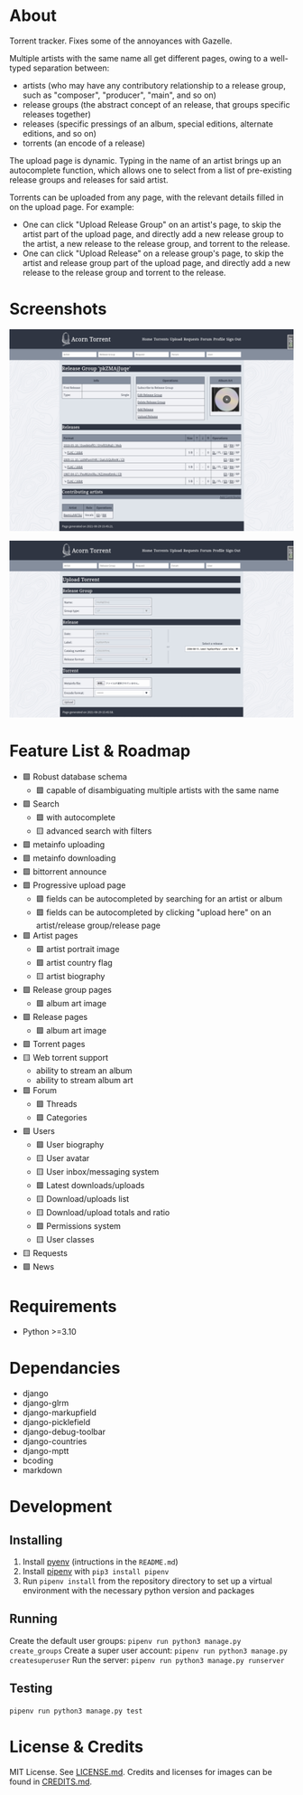 # About

Torrent tracker. Fixes some of the annoyances with Gazelle.

Multiple artists with the same name all get different pages, owing to a well-typed separation between:

* artists (who may have any contributory relationship to a release group, such as "composer", "producer", "main", and so on)
* release groups (the abstract concept of an release, that groups specific releases together)
* releases (specific pressings of an album, special editions, alternate editions, and so on)
* torrents (an encode of a release)

The upload page is dynamic. Typing in the name of an artist brings up an autocomplete function, which allows one to select from a list of pre-existing release groups and releases for said artist.

Torrents can be uploaded from any page, with the relevant details filled in on the upload page. For example:

* One can click "Upload Release Group" on an artist's page, to skip the artist part of the upload page, and directly add a new release group to the artist, a new release to the release group, and torrent to the release.
* One can click "Upload Release" on a release group's page, to skip the artist and release group part of the upload page, and directly add a new release to the release group and torrent to the release.

# Screenshots

![Release group page](/screenshots/release-group-page.png)

![Upload page](/screenshots/upload-page.png)

# Feature List & Roadmap

* 🟩 Robust database schema
	- 🟩 capable of disambiguating multiple artists with the same name
* 🟩 Search
	- 🟩 with autocomplete
	- 🟨 advanced search with filters
* 🟩 metainfo uploading
* 🟩 metainfo downloading
* 🟩 bittorrent announce
* 🟩 Progressive upload page
	- 🟩 fields can be autocompleted by searching for an artist or album
	- 🟩 fields can be autocompleted by clicking "upload here" on an artist/release group/release page
* 🟩 Artist pages
	- 🟩 artist portrait image
	- 🟩 artist country flag
	- 🟨 artist biography
* 🟩 Release group pages
	- 🟩 album art image
* 🟩 Release pages
	- 🟩 album art image
* 🟩 Torrent pages
* 🟨 Web torrent support
	- ability to stream an album
	- ability to stream album art
* 🟩 Forum
	- 🟩 Threads
	- 🟩 Categories
* 🟩 Users
	- 🟩 User biography
	- 🟨 User avatar
	- 🟨 User inbox/messaging system
	- 🟩 Latest downloads/uploads
	- 🟨 Download/uploads list
	- 🟨 Download/upload totals and ratio
	- 🟩 Permissions system
	- 🟨 User classes
* 🟨 Requests
* 🟩 News

# Requirements

* Python >=3.10

# Dependancies

* django
* django-glrm
* django-markupfield
* django-picklefield
* django-debug-toolbar
* django-countries
* django-mptt
* bcoding
* markdown

# Development

## Installing

1. Install [pyenv](https://github.com/pyenv/pyenv) (intructions in the `README.md`)
2. Install [pipenv](https://github.com/pypa/pipenv) with `pip3 install pipenv`
3. Run `pipenv install` from the repository directory to set up a virtual environment with the necessary python version and packages

## Running

Create the default user groups: `pipenv run python3 manage.py create_groups`
Create a super user account: `pipenv run python3 manage.py createsuperuser`
Run the server: `pipenv run python3 manage.py runserver`

## Testing

`pipenv run python3 manage.py test`

# License & Credits

MIT License. See [LICENSE.md](../master/LICENSE.md). Credits and licenses for images can be found in [CREDITS.md](../master/CREDITS.md).
